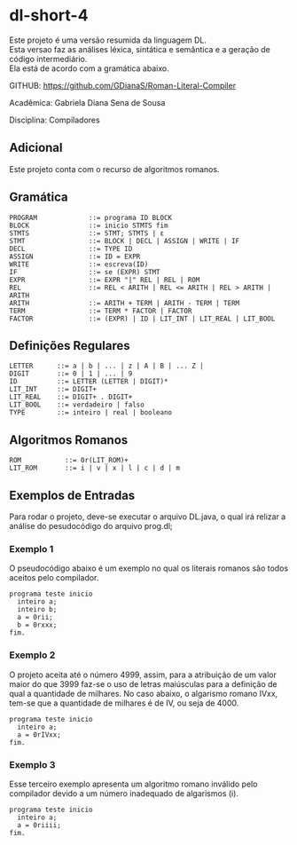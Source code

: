 # dl-short-4
Este projeto é uma versão resumida da linguagem DL.  
Esta versao faz as análises léxica, sintática e semântica e a geração de código intermediário.  
Ela está de acordo com a gramática abaixo.  

GITHUB: https://github.com/GDianaS/Roman-Literal-Compiler

Acadêmica: Gabriela Diana Sena de Sousa

Disciplina: Compiladores

## Adicional
Este projeto conta com o recurso de algoritmos romanos.

## Gramática
```
PROGRAM				::= programa ID BLOCK  
BLOCK				::= inicio STMTS fim  
STMTS				::= STMT; STMTS | ε  
STMT				::= BLOCK | DECL | ASSIGN | WRITE | IF  
DECL     			::= TYPE ID  
ASSIGN   			::= ID = EXPR  
WRITE				::= escreva(ID)  
IF					::= se (EXPR) STMT  
EXPR				::= EXPR "|" REL | REL | ROM
REL					::= REL < ARITH | REL <= ARITH | REL > ARITH | ARITH  
ARITH  				::= ARITH + TERM | ARITH - TERM | TERM  
TERM				::= TERM * FACTOR | FACTOR  
FACTOR				::= (EXPR) | ID | LIT_INT | LIT_REAL | LIT_BOOL
```
## Definições Regulares
```
LETTER		::= a | b | ... | z | A | B | ... Z |
DIGIT		::= 0 | 1 | ... | 9  
ID			::= LETTER (LETTER | DIGIT)*  
LIT_INT		::= DIGIT+  
LIT_REAL	::= DIGIT+ . DIGIT+   
LIT_BOOL	::= verdadeiro | falso  
TYPE     	::= inteiro | real | booleano  
```
## Algoritmos Romanos
```
ROM           ::= 0r(LIT_ROM)+   
LIT_ROM       ::= i | v | x | l | c | d | m   
```

## Exemplos de Entradas

Para rodar o projeto, deve-se executar o arquivo DL.java, o qual irá relizar a análise do pesudocódigo do arquivo prog.dl;

### Exemplo 1

O pseudocódigo abaixo é um exemplo no qual os literais romanos são todos aceitos pelo compilador.
```
programa teste inicio
  inteiro a;
  inteiro b;
  a = 0rii;
  b = 0rxxx;
fim.
```

### Exemplo 2

O projeto aceita até o número 4999, assim, para a atribuição de um valor maior do que 3999 faz-se o uso de letras maiúsculas para a definição de qual a quantidade de milhares. No caso abaixo, o algarismo romano IVxx, tem-se que a quantidade de milhares é de IV, ou seja de 4000.
```
programa teste inicio
  inteiro a;
  a = 0rIVxx;
fim.
```
### Exemplo 3

Esse terceiro exemplo apresenta um algoritmo romano inválido pelo compilador devido a um número inadequado de algarismos (i).
```
programa teste inicio
  inteiro a;
  a = 0riiii;
fim.
```
